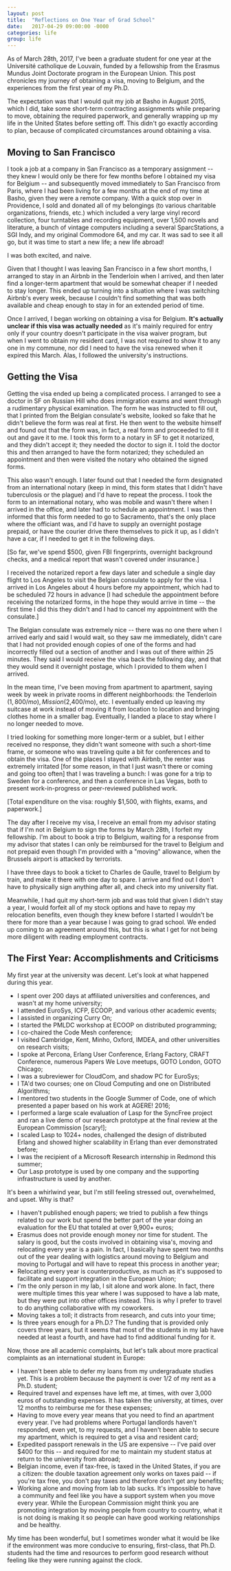 ```yaml
---
layout: post
title:  "Reflections on One Year of Grad School"
date:   2017-04-29 09:00:00 -0000
categories: life
group: life
---
```


As of March 28th, 2017, I've been a graduate student for one year at
the Université catholique de Louvain, funded by a fellowship from the
Erasmus Mundus Joint Doctorate program in the European Union.  This post chronicles my journey of obtaining a visa, moving to Belgium, and the experiences from the first year of my Ph.D.

The expectation was that I would quit my job at Basho in August 2015, which I did, take some short-term contracting assignments while preparing to move, obtaining the required paperwork, and generally wrapping up my life in the United States before setting off.  This didn't go exactly according to plan, because of complicated circumstances around obtaining a visa.

## Moving to San Francisco

I took a job at a company in San Francisco as a temporary assignment --
they knew I would only be there for few months before I obtained my visa
for Belgium -- and subsequently moved immediately to San Francisco from
Paris, where I had been living for a few months at the end of my time at
Basho, given they were a remote company.  With a quick stop over in Providence, I sold and donated all of my belongings (to various charitable organizations, friends, etc.) which included a very large vinyl record collection, four turntables and recording equipment, over 1,500 novels and literature, a bunch of vintage computers including a several SparcStations, a SGI Indy, and my original Commodore 64, and my car.  It was sad to see it all go, but it was time to start a new life; a new life abroad!

I was both excited, and naive.

Given that I thought I was leaving San Francisco in a few short months, I arranged to stay in an Airbnb in the Tenderloin when I arrived, and then later find a longer-term apartment that would be somewhat cheaper if I needed to stay longer.  This ended up turning into a situation where I was switching Airbnb's every week, because I couldn't find something that was both available and cheap enough to stay in for an extended period of time.

Once I arrived, I began working on obtaining a visa for Belgium.  **It's actually unclear if this visa was actually needed** as it's mainly required for entry only if your country doesn't participate in the visa waiver program, but when I went to obtain my resident card, I was not required to show it to any one in my commune, nor did I need to have the visa renewed when it expired this March.  Alas, I followed the university's instructions.

## Getting the Visa

Getting the visa ended up being a complicated process.  I arranged to
see a doctor in SF on Russian Hill who does immigration exams and went
through a rudimentary physical examination.  The form he was instructed to fill out, that I printed from the Belgian consulate's website, looked so fake that he didn't believe the form was real at first.  He then went to the website himself and found out that the form was, in fact, a real form and proceeded to fill it out and gave it to me.  I took this form to a notary in SF to get it notarized, and they didn't accept it; they needed the doctor to sign it.  I told the doctor this and then arranged to have the form notarized; they scheduled an appointment and then were visited the notary who obtained the signed forms.

This also wasn't enough.  I later found out that I needed the form designated from an international notary (keep in mind, this form states that I didn't have tuberculosis or the plague) and I'd have to repeat the process.  I took the form to an international notary, who was mobile and wasn't there when I arrived in the office, and later had to schedule an appointment.  I was then informed that this form needed to go to Sacramento, that's the only place where the officiant was, and I'd have to supply an overnight postage prepaid, or have the courier drive there themselves to pick it up, as I didn't have a car, if I needed to get it in the following days.

[So far, we've spend $500, given FBI fingerprints, overnight background
checks, and a medical report that wasn't covered under insurance.]

I received the notarized report a few days later and schedule a single day flight to Los Angeles to visit the Belgian consulate to apply for the visa.  I arrived in Los Angeles about 4 hours before my appointment, which had to be scheduled 72 hours in advance [I had schedule the appointment before receiving the notarized forms, in the hope they would arrive in time -- the first time I did this they didn't and I had to cancel my appointment with the consulate.]

The Belgian consulate was extremely nice -- there was no one there when I arrived early and said I would wait, so they saw me immediately, didn't care that I had not provided enough copies of one of the forms and had incorrectly filled out a section of another and I was out of there within 25 minutes.  They said I would receive the visa back the following day, and that they would send it overnight postage, which I provided to them when I arrived.

In the mean time, I've been moving from apartment to apartment, saying week by week in private rooms in different neighborhoods: the Tenderloin ($1,800/mo), Mission ($2,400/mo), etc.  I eventually ended up leaving my suitcase at work instead of moving it from location to location and bringing clothes home in a smaller bag.  Eventually, I landed a place to stay where I no longer needed to move.  

I tried looking for something more longer-term or a sublet, but I either received no response, they didn't want someone with such a short-time frame, or someone who was traveling quite a bit for conferences and to obtain the visa.  One of the places I stayed with Airbnb, the renter was extremely irritated [for some reason, in that I just wasn't there or coming and going too often] that I was traveling a bunch: I was gone for a trip to Sweden for a conference, and then a conference in Las Vegas, both to present work-in-progress or peer-reviewed published work.

[Total expenditure on the visa: roughly $1,500, with flights, exams, and paperwork.]

The day after I receive my visa, I receive an email from my advisor stating that if I'm not in Belgium to sign the forms by March 28th, I forfeit my fellowship.  I'm about to book a trip to Belgium, waiting for a response from my advisor that states I can only be reimbursed for the travel to Belgium and not prepaid even though I'm provided with a "moving" allowance, when the Brussels airport is attacked by terrorists.

I have three days to book a ticket to Charles de Gaulle, travel to Belgium by train, and make it there with one day to spare.  I arrive and find out I don't have to physically sign anything after all, and check into my university flat.

Meanwhile, I had quit my short-term job and was told that given I didn't stay a year, I would forfeit all of my stock options and have to repay my relocation benefits, even though they knew before I started I wouldn't be there for more than a year because I was going to grad school.  We ended up coming to an agreement around this, but this is what I get for not being more diligent with reading employment contracts.

## The First Year: Accomplishments and Criticisms 

My first year at the university was decent.  Let's look at what happened
during this year.

* I spent over 200 days at affiliated universities and conferences, and
  wasn't at my home university;
* I attended EuroSys, ICFP, ECOOP, and various other academic events;
* I assisted in organizing Curry On;
* I started the PMLDC workshop at ECOOP on distributed programming;
* I co-chaired the Code Mesh conference;
* I visited Cambridge, Kent, Minho, Oxford, IMDEA, and other universities on research visits;
* I spoke at Percona, Erlang User Conference, Erlang Factory, CRAFT
  Conference, numerous Papers We Love meetups, GOTO London, GOTO
  Chicago;
* I was a subreviewer for CloudCom, and shadow PC for EuroSys;
* I TA'd two courses; one on Cloud Computing and one on Distributed
  Algorithms;
* I mentored two students in the Google Summer of Code, one of which
  presented a paper based on his work at AGERE! 2016;
* I performed a large scale evaluation of Lasp for the SyncFree project
  and ran a live demo of our research prototype at the final review at
  the European Commission [scary!];
* I scaled Lasp to 1024+ nodes, challenged the design of distributed
  Erlang and showed higher scalability in Erlang than ever demonstrated
  before;
* I was the recipient of a Microsoft Research internship in Redmond this
  summer;
* Our Lasp prototype is used by one company and the supporting
  infrastructure is used by another.

It's been a whirlwind year, but I'm still feeling stressed out, overwhelmed, and upset.  Why is that?

* I haven't published enough papers; we tried to publish a few things
  related to our work but spend the better part of the year doing an
  evaluation for the EU that totaled at over 9,900+ euros;
* Erasmus does not provide enough money nor time for student.  The salary
  is good, but the costs involved in obtaining visa's, moving and
  relocating every year is a pain.  In fact, I basically have spent two months out of the year dealing with logistics around moving to Belgium and moving to Portugal and will have to repeat this process in another year;
* Relocating every year is counterproductive, as much as it's supposed
  to facilitate and support integration in the European Union;
* I'm the only person in my lab, I sit alone and work alone.  In fact, there were multiple times this year where I was supposed to have a lab mate, but they were put into other offices instead.  This is why I prefer to travel to do anything collaborative with my coworkers.
* Moving takes a toll; it distracts from research, and cuts into your
  time;
* Is three years enough for a Ph.D.?  The funding that is provided only covers three years, but it seems that most of the students in my lab have needed at least a fourth, and have had to find additional funding for it.

Now, those are all academic complaints, but let's talk about more
practical complaints as an international student in Europe:

* I haven't been able to defer my loans from my undergraduate studies
  yet.  This is a problem because the payment is over 1/2 of my rent as
  a Ph.D. student;
* Required travel and expenses have left me, at times, with over 3,000   euros of outstanding expenses.  It has taken the university, at times, over 12 months to reimburse me for these expenses;
* Having to move every year means that you need to find an apartment
  every year.  I've had problems where Portugal landlords haven't
  responded, even yet, to my requests, and I haven't been able to secure
  my apartment, which is required to get a visa and resident card;
* Expedited passport renewals in the US are expensive -- I've paid over
  $400 for this -- and required for me to maintain my student status at return to the university from abroad;
* Belgian income, even if tax-free, is taxed in the United States, if
  you are a citizen: the double taxation agreement only works on taxes
  paid -- if you're tax free, you don't pay taxes and therefore don't
  get any benefits;
* Working alone and moving from lab to lab sucks.  It's impossible to
  have a community and feel like you have a support system when you move
  every year.  While the European Commission might think you are
  promoting integration by moving people from country to country, what
  it is not doing is making it so people can have good working
  relationships and be healthy.

My time has been wonderful, but I sometimes wonder what it would be like
if the environment was more conducive to ensuring, first-class, that
Ph.D. students had the time and resources to perform good research
without feeling like they were running against the clock.
